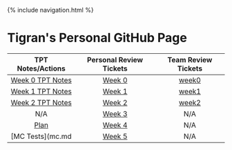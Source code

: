 {% include navigation.html %}

# Tigran's Personal GitHub Page

| TPT Notes/Actions | Personal Review Tickets | Team Review Tickets | 
| :---:         |     :---:      |     :---:      |  
| [Week 0 TPT Notes](notes0.md)   | [Week 0](https://github.com/Tigran7/TigranCSP3/issues/1)     | [week0](https://github.com/Tigran7/TeamSaveUkraine/issues/4)    | 
| [Week 1 TPT Notes](notes1.md)   | [Week 1](https://github.com/Tigran7/TigranCSP3/issues/2)     | [week1](https://github.com/Tigran7/TeamSaveUkraine/issues/4)    | 
| [Week 2 TPT Notes](notes2.md)   | [Week 2](https://github.com/Tigran7/TigranCSP3/issues/3)     | [week2](https://github.com/Tigran7/TeamSaveUkraine/issues/12)   |
| N/A | [Week 3](https://github.com/Tigran7/TigranCSP3/issues/4) | N/A |
| [Plan](plan.md) | [Week 4](https://github.com/Tigran7/TigranCSP3/issues/5) | N/A |
| [MC Tests](mc.md | [Week 5](https://github.com/Tigran7/TigranCSP3/issues/6) | N/A |


